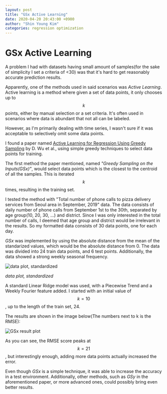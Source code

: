 ```yaml
---
layout: post
title: "GSx Active Learning"
date: 2020-04-20 20:43:00 +0900
author: "Shin Young Kim"
categories: regression optimization
---
```


# GSx Active Learning

A problem I had with datasets having small amount of samples(for the sake of simplicity I set a criteria of <30) was that it's hard to get reasonably accurate prediction results. 

Apparently, one of the methods used in said scenarios was *Active Learning*. Active learning is a method where given a set of data points, it only chooses up to $$ k $$ points, either by manual selection or a set criteria. It's often used in scenarios where data is abundant that not all can be labeled.

However, as I'm primarily dealing with time series, I wasn't sure if it was acceptable to selectively omit some data points.

I found a paper named [Active Learning for Regression Using Greedy Sampling](https://arxiv.org/abs/1808.04245) by D. Wu et al., using simple greedy techniques to select data points for training.

The first method the paper mentioned, named *"Greedy Sampling on the Inputs(GSx)"*, would select data points which is the closest to the centroid of all the samples. This is iterated $$ k $$ times, resulting in the training set.

I tested the method with "Total number of phone calls to pizza delivery services from Seoul area in September, 2019" data. The data consists of daily number of phone calls from September 1st to the 30th, separated by age group(10, 20, 30, ...) and district. Since I was only interested in the total number of calls, I deemed that age group and district would be irrelevant in the results. So my formatted data consists of 30 data points, one for each day.

*GSx* was implemented by using the absolute distance from the mean of the standarized values, which would be the absolute distance from 0. The data was divided into 24 train data points, and 6 test points. Additionally, the data showed a strong weekly seasonal frequency.

![data plot, standardized]({{site.url}}/images/blog/2020-04-20/data_plot.png)

*data plot, standardized*

A standard Linear Ridge model was used, with a Piecewise Trend and a Weekly Fourier feature added. I started with an initial value of $$ k = 10 $$, up to the length of the train set, 24.

The results are shown in the image below(The numbers next to k is the RMSE):

![GSx result plot]({{site.url}}/images/blog/2020-04-20/result_subplot.png)

As you can see, the RMSE score peaks at $$ k = 21 $$, but interestingly enough, adding more data points actually increased the error.

Even though *GSx* is a simple technique, it was able to increase the accuracy in a test environment. Additionally, other methods, such as *GSy* in the aforementioned paper, or more advanced ones, could possibly bring even better results.